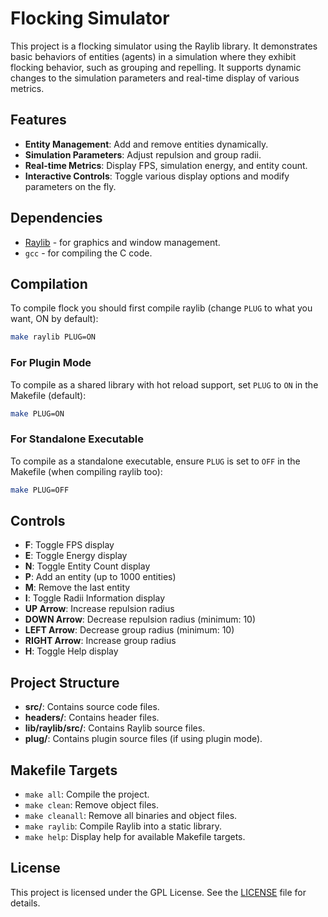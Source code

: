 # Flocking Simulator

This project is a flocking simulator using the Raylib library. It demonstrates basic behaviors of entities (agents) in a simulation where they exhibit flocking behavior, such as grouping and repelling. It supports dynamic changes to the simulation parameters and real-time display of various metrics.

## Features

- **Entity Management**: Add and remove entities dynamically.
- **Simulation Parameters**: Adjust repulsion and group radii.
- **Real-time Metrics**: Display FPS, simulation energy, and entity count.
- **Interactive Controls**: Toggle various display options and modify parameters on the fly.

## Dependencies

- [Raylib](https://www.raylib.com/) - for graphics and window management.
- `gcc` - for compiling the C code.

## Compilation

To compile flock you should first compile raylib (change `PLUG` to what you want, ON by default):
```sh
make raylib PLUG=ON
```

### For Plugin Mode

To compile as a shared library with hot reload support, set `PLUG` to `ON` in the Makefile (default):

```sh
make PLUG=ON
```

### For Standalone Executable

To compile as a standalone executable, ensure `PLUG` is set to `OFF` in the Makefile (when compiling raylib too):

```sh
make PLUG=OFF
```

## Controls

- **F**: Toggle FPS display
- **E**: Toggle Energy display
- **N**: Toggle Entity Count display
- **P**: Add an entity (up to 1000 entities)
- **M**: Remove the last entity
- **I**: Toggle Radii Information display
- **UP Arrow**: Increase repulsion radius
- **DOWN Arrow**: Decrease repulsion radius (minimum: 10)
- **LEFT Arrow**: Decrease group radius (minimum: 10)
- **RIGHT Arrow**: Increase group radius
- **H**: Toggle Help display

## Project Structure

- **src/**: Contains source code files.
- **headers/**: Contains header files.
- **lib/raylib/src/**: Contains Raylib source files.
- **plug/**: Contains plugin source files (if using plugin mode).

## Makefile Targets

- `make all`: Compile the project.
- `make clean`: Remove object files.
- `make cleanall`: Remove all binaries and object files.
- `make raylib`: Compile Raylib into a static library.
- `make help`: Display help for available Makefile targets.

## License

This project is licensed under the GPL License. See the [LICENSE](LICENSE) file for details.
